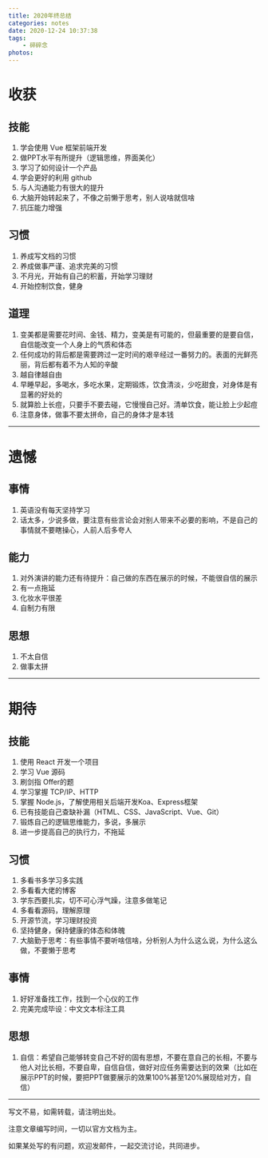 ```yaml
---
title: 2020年终总结
categories: notes
date: 2020-12-24 10:37:38
tags:
	- 碎碎念
photos:
---
```




# 收获

## 技能

1. 学会使用 Vue 框架前端开发
2. 做PPT水平有所提升（逻辑思维，界面美化）
3. 学习了如何设计一个产品
4. 学会更好的利用 github
5. 与人沟通能力有很大的提升
6. 大脑开始转起来了，不像之前懒于思考，别人说啥就信啥
7. 抗压能力增强

## 习惯

1. 养成写文档的习惯
2. 养成做事严谨、追求完美的习惯
3. 不月光，开始有自己的积蓄，开始学习理财
4. 开始控制饮食，健身

## 道理

1. 变美都是需要花时间、金钱、精力，变美是有可能的，但最重要的是要自信，自信能改变一个人身上的气质和体态
2. 任何成功的背后都是需要跨过一定时间的艰辛经过一番努力的。表面的光鲜亮丽，背后都有着不为人知的辛酸
3. 越自律越自由
4. 早睡早起，多喝水，多吃水果，定期锻炼，饮食清淡，少吃甜食，对身体是有显著的好处的
5. 就算脸上长痘，只要手不要去碰，它慢慢自己好。清单饮食，能让脸上少起痘
6. 注意身体，做事不要太拼命，自己的身体才是本钱

---

# 遗憾
## 事情

1. 英语没有每天坚持学习
2. 话太多，少说多做，要注意有些言论会对别人带来不必要的影响，不是自己的事情就不要瞎操心，人前人后多夸人

## 能力

1. 对外演讲的能力还有待提升：自己做的东西在展示的时候，不能很自信的展示
2. 有一点拖延
3. 化妆水平很差
4. 自制力有限

## 思想

1. 不太自信
2. 做事太拼

---

# 期待
## 技能

1. 使用 React 开发一个项目
2. 学习 Vue 源码
3. 刷剑指 Offer的题
4. 学习掌握 TCP/IP、HTTP
5. 掌握 Node.js，了解使用相关后端开发Koa、Express框架
6. 已有技能自己查缺补漏（HTML、CSS、JavaScript、Vue、Git）
7. 锻炼自己的逻辑思维能力，多说，多展示
8. 进一步提高自己的执行力，不拖延

## 习惯

1. 多看书多学习多实践
2. 多看看大佬的博客
3. 学东西要扎实，切不可心浮气躁，注意多做笔记
4. 多看看源码，理解原理
5. 开源节流，学习理财投资
6. 坚持健身，保持健康的体态和体魄
7. 大脑勤于思考：有些事情不要听啥信啥，分析别人为什么这么说，为什么这么做，不要懒于思考

## 事情

1. 好好准备找工作，找到一个心仪的工作
2. 完美完成毕设：中文文本标注工具

## 思想

1. 自信：希望自己能够转变自己不好的固有思想，不要在意自己的长相，不要与他人对比长相，不要自卑，自信自信，做好对应任务需要达到的效果（比如在展示PPT的时候，要把PPT做要展示的效果100%甚至120%展现给对方，自信）



---

写文不易，如需转载，请注明出处。

注意文章编写时间，一切以官方文档为主。

如果某处写的有问题，欢迎发邮件，一起交流讨论，共同进步。